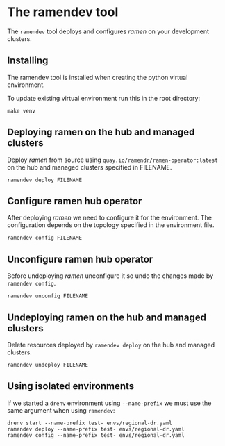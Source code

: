 # The ramendev tool

The `ramendev` tool deploys and configures *ramen* on your development
clusters.

## Installing

The ramendev tool is installed when creating the python virtual
environment.

To update existing virtual environment run this in the root directory:

```
make venv
```

## Deploying ramen on the hub and managed clusters

Deploy *ramen* from source using `quay.io/ramendr/ramen-operator:latest`
on the hub and managed clusters specified in FILENAME.

```
ramendev deploy FILENAME
```

## Configure ramen hub operator

After deploying *ramen* we need to configure it for the environment. The
configuration depends on the topology specified in the environment file.

```
ramendev config FILENAME
```

## Unconfigure ramen hub operator

Before undeploying *ramen* unconfigure it so undo the changes made by
`ramendev config`.

```
ramendev unconfig FILENAME
```

## Undeploying ramen on the hub and managed clusters

Delete resources deployed by `ramendev deploy` on the hub and managed
clusters.

```
ramendev undeploy FILENAME
```

## Using isolated environments

If we started a `drenv` environment using `--name-prefix` we must use
the same argument when using `ramendev`:

```
drenv start --name-prefix test- envs/regional-dr.yaml
ramendev deploy --name-prefix test- envs/regional-dr.yaml
ramendev config --name-prefix test- envs/regional-dr.yaml
```
